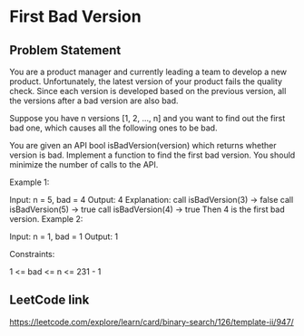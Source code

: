 # First Bad Version

## Problem Statement

You are a product manager and currently leading a team to develop a new product. Unfortunately, the latest version of your product fails the quality check. Since each version is developed based on the previous version, all the versions after a bad version are also bad.

Suppose you have n versions [1, 2, ..., n] and you want to find out the first bad one, which causes all the following ones to be bad.

You are given an API bool isBadVersion(version) which returns whether version is bad. Implement a function to find the first bad version. You should minimize the number of calls to the API.



Example 1:

Input: n = 5, bad = 4
Output: 4
Explanation:
call isBadVersion(3) -> false
call isBadVersion(5) -> true
call isBadVersion(4) -> true
Then 4 is the first bad version.
Example 2:

Input: n = 1, bad = 1
Output: 1


Constraints:

1 <= bad <= n <= 231 - 1

## LeetCode link

https://leetcode.com/explore/learn/card/binary-search/126/template-ii/947/